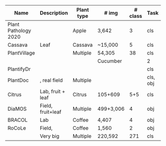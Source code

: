 | Name                 | Description | Plant type | # img     | # class | Task     | Paper                                                                                   | Dataset                                                                                 |
|----------------------|------------|------------|-----------|---------|----------|-----------------------------------------------------------------------------------------|-----------------------------------------------------------------------------------------|
| Plant Pathology 2020 |            | Apple      | 3,642     | 3       | cls      | [Paper](https://bsapubs.onlinelibrary.wiley.com/doi/pdfdirect/10.1002/aps3.11390)       | [Dataset](https://www.kaggle.com/competitions/plant-pathology-2020-fgvc7/data)          |
| Cassava              | Leaf       | Cassava    | ~15,000   | 5       | cls      |                                                                               | [Dataset](https://www.kaggle.com/competitions/cassava-leaf-disease-classification/data) |
| PlantVillage         |            | Multiple   | 54,305    | 38      | cls      | [Paper](https://arxiv.org/abs/1511.08060)                                               | [Dataset](https://github.com/spMohanty/PlantVillage-Dataset/tree/master/raw/color)      |
|                      |            |            | Cucumber  || 2       | cls     |                                                                                         |[Dataset](https://www.kaggle.com/datasets/kareem3egm/cucumber-plant-diseases-dataset)|
| PlantifyDr           |            |            |           |         | cls      |                                                                                         | [Dataset](https://www.kaggle.com/datasets/lavaman151/plantifydr-dataset)                |
| PlantDoc             | , real field | Multiple   |           |         | cls, obj |  [Paper](https://dl.acm.org/doi/pdf/10.1145/3371158.3371196)                                                                                        | [Dataset](https://github.com/pratikkayal/PlantDoc-Dataset)                              |
| Citrus               | Lab, fruit + leaf | Citrus     | 105+609   | 5+5     | cls      |                                                                                         | [Dataset](https://data.mendeley.com/datasets/3f83gxmv57/2)                              |
| DiaMOS               | Field, fruit+leaf | Multiple   | 499+3,006 | 4       | obj      | [Paper](https://doi.org/10.5281/zenodo.5557313)                                         | [Dataset](https://doi.org/10.5281/zenodo.5557313)                                       |
| BRACOL               | Lab        | Coffee     | 4,407     | 4       |obj| [Paper](https://arxiv.org/abs/1907.11561)                                               | [Dataset](https://data.mendeley.com/datasets/yy2k5y8mxg/1)                              |
| RoCoLe               | Field,     | Coffee     | 1,560     | 2       |obj| [Paper](https://www.sciencedirect.com/science/article/pii/S2352340919307693?via%3Dihub) | [Dataset](https://data.mendeley.com/datasets/c5yvn32dzg/2)                              |
|                      | Very big| Multiple   | 220,592| 271| cls     | [Paper](https://ieeexplore.ieee.org/stamp/stamp.jsp?arnumber=9325065&tag=1) |No|
